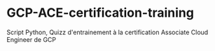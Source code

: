 # GCP-ACE-certification-training
Script Python, Quizz d'entrainement à la certification Associate Cloud Engineer de GCP

